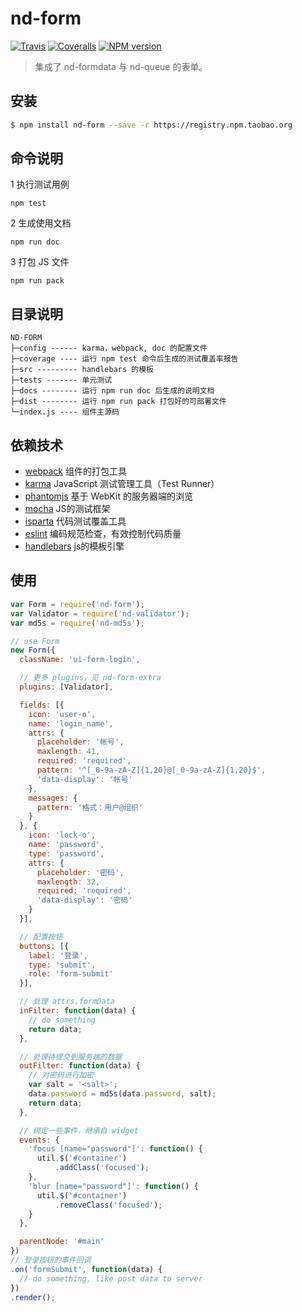 # nd-form

[![Travis](https://img.shields.io/travis/ndfront/nd-form.svg?style=flat-square)](https://github.com/ndfront/nd-form)
[![Coveralls](https://img.shields.io/coveralls/ndfront/nd-form.svg?style=flat-square)](https://github.com/ndfront/nd-form)
[![NPM version](https://img.shields.io/npm/v/nd-form.svg?style=flat-square)](https://npmjs.org/package/nd-form)

> 集成了 nd-formdata 与 nd-queue 的表单。

## 安装

```bash
$ npm install nd-form --save -r https://registry.npm.taobao.org
```

## 命令说明

1 执行测试用例

```shell
npm test
```

2 生成使用文档

```shell
npm run doc
```

3 打包 JS 文件

```shell
npm run pack
```

## 目录说明

```
ND-FORM
├─config ------ karma，webpack, doc 的配置文件
├─coverage ---- 运行 npm test 命令后生成的测试覆盖率报告
├─src --------- handlebars 的模板
├─tests ------- 单元测试
├─docs -------- 运行 npm run doc 后生成的说明文档
├─dist -------- 运行 npm run pack 打包好的可部署文件
└─index.js ---- 组件主源码

```

## 依赖技术

- [webpack](http://webpack.github.io/) 组件的打包工具
- [karma](https://karma-runner.github.io/) JavaScript 测试管理工具（Test Runner）
- [phantomjs](http://phantomjs.org/) 基于 WebKit 的服务器端的浏览
- [mocha](http://mochajs.org/) JS的测试框架
- [isparta](https://github.com/douglasduteil/isparta) 代码测试覆盖工具
- [eslint](http://eslint.org/) 编码规范检查，有效控制代码质量
- [handlebars](http://handlebarsjs.com/) js的模板引擎


## 使用

```js
var Form = require('nd-form');
var Validator = require('nd-validator');
var md5s = require('nd-md5s');

// use Form
new Form({
  className: 'ui-form-login',

  // 更多 plugins，见 nd-form-extra
  plugins: [Validator],

  fields: [{
    icon: 'user-o',
    name: 'login_name',
    attrs: {
      placeholder: '帐号',
      maxlength: 41,
      required: 'required',
      pattern: '^[_0-9a-zA-Z]{1,20}@[_0-9a-zA-Z]{1,20}$',
      'data-display': '帐号'
    },
    messages: {
      pattern: '格式：用户@组织'
    }
  }, {
    icon: 'lock-o',
    name: 'password',
    type: 'password',
    attrs: {
      placeholder: '密码',
      maxlength: 32,
      required: 'required',
      'data-display': '密码'
    }
  }],

  // 配置按钮
  buttons: [{
    label: '登录',
    type: 'submit',
    role: 'form-submit'
  }],

  // 处理 attrs.formData
  inFilter: function(data) {
    // do something
    return data;
  },

  // 处理待提交到服务端的数据
  outFilter: function(data) {
    // 对密码进行加密
    var salt = '<salt>';
    data.password = md5s(data.password, salt);
    return data;
  },

  // 绑定一些事件，继承自 widget
  events: {
    'focus [name="password"]': function() {
      util.$('#container')
          .addClass('focused');
    },
    'blur [name="password"]': function() {
      util.$('#container')
          .removeClass('focused');
    }
  },

  parentNode: '#main'
})
// 登录按钮的事件回调
.on('formSubmit', function(data) {
  // do something, like post data to server
})
.render();
```
